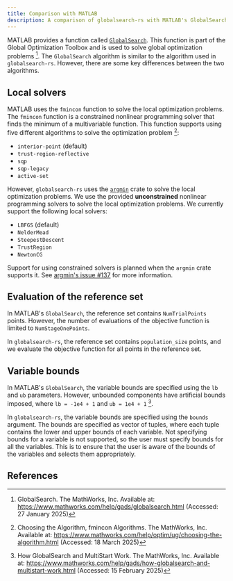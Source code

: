 ```yaml
---
title: Comparison with MATLAB
description: A comparison of globalsearch-rs with MATLAB's GlobalSearch algorithm
---
```


MATLAB provides a function called
[`GlobalSearch`](https://www.mathworks.com/help/gads/globalsearch.html). This function is part of
the Global Optimization Toolbox and is used to solve global optimization problems [^1]. The
`GlobalSearch` algorithm is similar to the algorithm used in `globalsearch-rs`. However, there are
some key differences between the two algorithms.

## Local solvers

MATLAB uses the `fmincon` function to solve the local optimization problems. The `fmincon` function
is a constrained nonlinear programming solver that finds the minimum of a multivariable function.
This function supports using five different algorithms to solve the optimization problem [^2]:

- `interior-point` (default)
- `trust-region-reflective`
- `sqp`
- `sqp-legacy`
- `active-set`

However, `globalsearch-rs` uses the [`argmin`](https://github.com/argmin-rs/argmin) crate to solve
the local optimization problems. We use the provided **unconstrained** nonlinear programming solvers
to solve the local optimization problems. We currently support the following local solvers:

- `LBFGS` (default)
- `NelderMead`
- `SteepestDescent`
- `TrustRegion`
- `NewtonCG`

Support for using constrained solvers is planned when the `argmin` crate supports it. See
[argmin's issue #137](https://github.com/argmin-rs/argmin/issues/137) for more information.

## Evaluation of the reference set

In MATLAB's `GlobalSearch`, the reference set contains `NumTrialPoints` points. However, the number
of evaluations of the objective function is limited to `NumStageOnePoints`.

In `globalsearch-rs`, the reference set contains `population_size` points, and we evaluate the
objective function for all points in the reference set.

## Variable bounds

In MATLAB's `GlobalSearch`, the variable bounds are specified using the `lb` and `ub` parameters.
However, unbounded components have artificial bounds imposed, where `lb = -1e4 + 1` and
`ub = 1e4 + 1` [^3].

In `globalsearch-rs`, the variable bounds are specified using the `bounds` argument. The bounds are
specified as vector of tuples, where each tuple contains the lower and upper bounds of each
variable. Not specifying bounds for a variable is not supported, so the user must specify bounds for
all the variables. This is to ensure that the user is aware of the bounds of the variables and
selects them appropriately.

## References

[^1]:
    GlobalSearch. The MathWorks, Inc. Available at:
    <https://www.mathworks.com/help/gads/globalsearch.html> (Accessed: 27 January 2025)

[^2]:
    Choosing the Algorithm, fmincon Algorithms. The MathWorks, Inc. Available at:
    <https://www.mathworks.com/help/optim/ug/choosing-the-algorithm.html> (Accessed: 18 March 2025)

[^3]:
    How GlobalSearch and MultiStart Work. The MathWorks, Inc. Available at:
    <https://www.mathworks.com/help/gads/how-globalsearch-and-multistart-work.html> (Accessed: 15
    February 2025)
